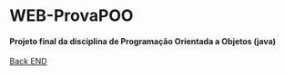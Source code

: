 # WEB-ProvaPOO

<h4> Projeto final da disciplina de Programação Orientada a Objetos (java) </h4>

<a href="https://github.com/LeoMiriZ/API-ProvaPOO"> Back END </a>
